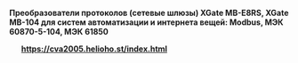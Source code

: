 ﻿**Преобразователи протоколов (сетевые шлюзы) XGate MB-E8RS, XGate MB-104 для систем автоматизации и интернета вещей: Modbus, МЭК 60870-5-104, МЭК 61850**

`	`**https://cva2005.helioho.st/index.html**